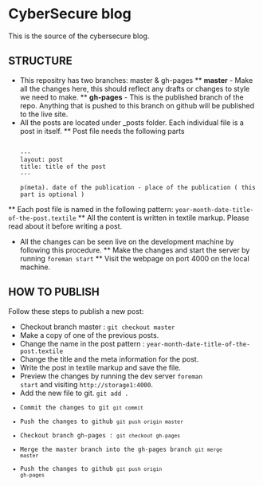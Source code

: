 CyberSecure blog
================

This is the source of the cybersecure blog.

STRUCTURE
---------

* This repositry has two branches: master & gh-pages
** **master** - Make all the changes here, this should reflect any drafts or changes to style we need to make.
** **gh-pages** - This is the published branch of the repo. Anything that is pushed to this branch on github will be published to the live site.
* All the posts are located under _posts folder. Each individual file is a post in itself.
** Post file needs the following parts
  <pre><code>
  ---
  layout: post
  title: title of the post
  ---

  p(meta). date of the publication - place of the publication ( this part is optional )
  </code></pre>
** Each post file is named in the following pattern:
  <code>year-month-date-title-of-the-post.textile</code>
** All the content is written in textile markup. Please read about it before writing a post.
* All the changes can be seen live on the development machine by following this procedure.
** Make the changes and start the server by running <code>foreman start</code>
** Visit the webpage on port 4000 on the local machine.

HOW TO PUBLISH
--------------

Follow these steps to publish a new post:

* Checkout branch master : <code>git checkout master</code>
* Make a copy of one of the previous posts.
* Change the name in the post pattern : <code>year-month-date-title-of-the-post.textile</code>
* Change the title and the meta information for the post.
* Write the post in textile markup and save the file.
* Preview the changes by running the dev server <code>foreman start</code> and visiting <code>http://storage1:4000</code>.
* Add the new file to git. <code>git add .</git>
* Commit the changes to git <code>git commit</code>
* Push the changes to github <code>git push origin master</code>
* Checkout branch gh-pages : <code>git checkout gh-pages</code>
* Merge the master branch into the gh-pages branch <code>git merge master</code>
* Push the changes to github <code>git push origin gh-pages</code>
